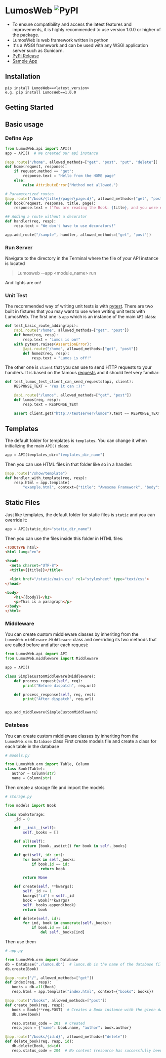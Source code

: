 # LumosWeb ![PyPI](https://img.shields.io/pypi/v/LumosWeb.svg)

- To ensure compatibility and access the latest features and improvements, it is highly recommended to use version 1.0.0 or higher of the package. 
- LumosWeb is web framework written in python
- It's a WSGI framework and can be used with any WSGI application server such as Gunicorn.
- [PyPI Release](https://pypi.org/project/LumosWeb/)
- [Sample App](https://github.com/Sddilora/LumosWeb-SampleApp)



## Installation
```shell
pip install LumosWeb==<latest_version>
e.g. pip install LumosWeb==1.0.0
```

## Getting Started

## Basic usage

### Define App

```python
from LumosWeb.api import API()
app = API()  # We created our api instance
```

```python
@app.route("/home", allowed_methods=["get", "post", "put", "delete"])
def home(request, response):
    if request.method == "get":
        response.text = "Hello from the HOME page"
    else:
        raise AttributeError("Method not allowed.")

# Parameterized routes
@app.route("/book/{title}/page/{page:d}", allowed_methods=["get", "post"])
def book(request, response, title, page):
    response.text = f"You are reading the Book: {title}, and you were on Page: {page}"

## Adding a route without a decorator
def handler(req, resp):
    resp.text = "We don't have to use decorators!"

app.add_route("/sample", handler, allowed_methods=["get", "post"])


```
### Run Server 
Navigate to the directory in the Terminal where the file of your API instance is located
> Lumosweb --app <module_name> run

And lights are on!

### Unit Test

The recommended way of writing unit tests is with [pytest](https://docs.pytest.org/en/latest/). There are two built in fixtures
that you may want to use when writing unit tests with LumosWeb. The first one is `app` which is an instance of the main `API` class:
```python
def test_basic_route_adding(api):
    @api.route("/home", allowed_methods=["get", "post"])
    def home(req, resp):
        resp.text = "Lumos is on!"
    with pytest.raises(AssertionError):
        @api.route("/home", allowed_methods=["get", "post"])
        def home2(req, resp):
            resp.text = "Lumos is off!"
```
The other one is `client` that you can use to send HTTP requests to your handlers. It is based on the famous [requests](https://requests.readthedocs.io/) and it should feel very familiar:
```python
def test_lumos_test_client_can_send_requests(api, client):
    RESPONSE_TEXT = "Yes it can :)!"

    @api.route("/lumos", allowed_methods=["get", "post"])
    def lumos(req, resp):
        resp.text = RESPONSE_TEXT

    assert client.get("http://testserver/lumos").text == RESPONSE_TEXT

```

## Templates
The default folder for templates is `templates`. You can change it when initializing the main `API()` class:
```python
app = API(templates_dir="templates_dir_name")
```
Then you can use HTML files in that folder like so in a handler:

```python
@app.route("/show/template")
def handler_with_template(req, resp):
    resp.html = app.template(
        "example.html", context={"title": "Awesome Framework", "body": "welcome to the future!"})
```

## Static Files

Just like templates, the default folder for static files is `static` and you can override it:
```python
app = API(static_dir="static_dir_name")
```
Then you can use the files inside this folder in HTML files:
```html
<!DOCTYPE html>
<html lang="en">

<head>
  <meta charset="UTF-8">
  <title>{{title}}</title>

  <link href="/static/main.css" rel="stylesheet" type="text/css">
</head>

<body>
    <h1>{{body}}</h1>
    <p>This is a paragraph</p>
</body>
</html>
 ```

 ### Middleware
You can create custom middleware classes by inheriting from the `LumosWeb.middleware.Middleware` class and overriding its two methods
that are called before and after each request:

```python
from LumosWeb.api import API
from LumosWeb.middleware import Middleware

app = API()

class SimpleCustomMiddleware(Middleware):
    def process_request(self, req):
        print("Before dispatch", req.url)

    def process_response(self, req, res):
        print("After dispatch", req.url)


app.add_middleware(SimpleCustomMiddleware)
```

 ### Database
 You can create custom middleware classes by inheriting from the `LumosWeb.orm.Database` class
 First create models file and create a class for each table in the database

 ```python
# models.py

from LumosWeb.orm import Table, Column
class Book(Table):
    author = Column(str)
    name = Column(str)
 ```
Then create a storage file and import the models

```python
# storage.py

from models import Book

class BookStorage:
    _id = 0

    def __init__(self):
        self._books = []

    def all(self):
        return [book._asdict() for book in self._books]

    def get(self, id: int):
        for book in self._books:
            if book.id == id:
                return book

        return None

    def create(self, **kwargs):
        self._id += 1
        kwargs["id"] = self._id
        book = Book(**kwargs)
        self._books.append(book)
        return book

    def delete(self, id):
        for ind, book in enumerate(self._books):
            if book.id == id:
                del self._books[ind]
```
Then use them

 ```python
 # app.py

from LumosWeb.orm import Database
db = Database("./lumos.db")  # lumos.db is the name of the database file
db.create(Book)

@app.route("/", allowed_methods=["get"])
def index(req, resp):
    books = db.all(Book)
    resp.html = app.template("index.html", context={"books": books})

@app.route("/books", allowed_methods=["post"])
def create_book(req, resp):
    book = Book(**req.POST)  # Creates a Book instance with the given data in the request.
    db.save(book)

    resp.status_code = 201  # Created
    resp.json = {"name": book.name, "author": book.author}

@app.route("/books/{id:d}", allowed_methods=["delete"])
def delete_book(req, resp, id):
    db.delete(Book, id=id)
    resp.status_code = 204  # No content (resource has successfully been deleted.)

```
